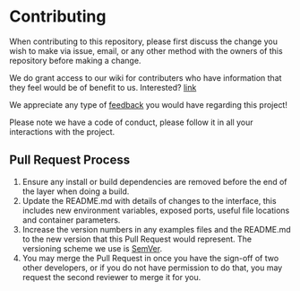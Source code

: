 # Contributing

When contributing to this repository, please first discuss the change you wish to make via issue,
email, or any other method with the owners of this repository before making a change. 

We do grant access to our wiki for contributers who have information that they feel would be of benefit to us. Interested? [link](https://goo.gl/forms/ptLpV9lEdjMCuG282)

We appreciate any type of [feedback](https://goo.gl/forms/LIuskdyumqWGm0gH3) you would have regarding this project!

Please note we have a code of conduct, please follow it in all your interactions with the project.

## Pull Request Process

1. Ensure any install or build dependencies are removed before the end of the layer when doing a
   build.
2. Update the README.md with details of changes to the interface, this includes new environment
   variables, exposed ports, useful file locations and container parameters.
3. Increase the version numbers in any examples files and the README.md to the new version that this
   Pull Request would represent. The versioning scheme we use is [SemVer](http://semver.org/).
4. You may merge the Pull Request in once you have the sign-off of two other developers, or if you
   do not have permission to do that, you may request the second reviewer to merge it for you.


